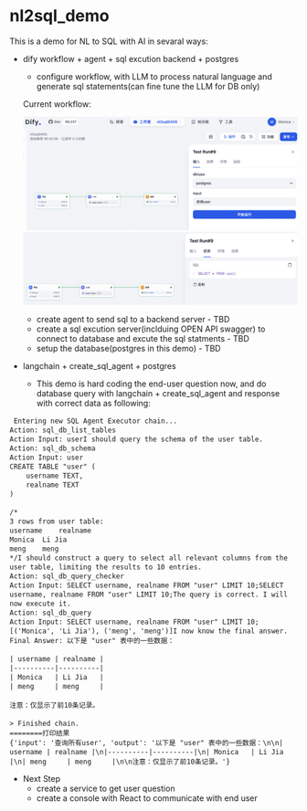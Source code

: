 # nl2sql_demo
This is a demo for NL to SQL with AI in sevaral ways:

- dify workflow + agent + sql excution backend + postgres
  - configure workflow, with LLM to process natural language and generate sql statements(can fine tune the LLM for DB only)


  Current workflow:

  ![workflow_input](./dify/images/workflow_input.png)
  ![workflow_result](./dify/images/workflow_result.png)
  
  - create agent to send sql to a backend server - TBD
  - create a sql excution server(inclduing OPEN API swagger) to connect to database and excute the sql statments - TBD
  - setup the database(postgres in this demo) - TBD

- langchain + create_sql_agent + postgres

  - This demo is hard coding the end-user question now, and do database query with langchain + create_sql_agent and response with correct data as following: 

```
 Entering new SQL Agent Executor chain...
Action: sql_db_list_tables
Action Input: userI should query the schema of the user table.
Action: sql_db_schema
Action Input: user
CREATE TABLE "user" (
	username TEXT, 
	realname TEXT
)

/*
3 rows from user table:
username	realname
Monica	Li Jia
meng	meng
*/I should construct a query to select all relevant columns from the user table, limiting the results to 10 entries.
Action: sql_db_query_checker
Action Input: SELECT username, realname FROM "user" LIMIT 10;SELECT username, realname FROM "user" LIMIT 10;The query is correct. I will now execute it.
Action: sql_db_query
Action Input: SELECT username, realname FROM "user" LIMIT 10;[('Monica', 'Li Jia'), ('meng', 'meng')]I now know the final answer.
Final Answer: 以下是 "user" 表中的一些数据：

| username | realname |
|----------|----------|
| Monica   | Li Jia   |
| meng     | meng     |

注意：仅显示了前10条记录。

> Finished chain.
========打印结果
{'input': '查询所有user', 'output': '以下是 "user" 表中的一些数据：\n\n| username | realname |\n|----------|----------|\n| Monica   | Li Jia   |\n| meng     | meng     |\n\n注意：仅显示了前10条记录。'}

```
  - Next Step
    - create a service to get user question
    - create a console with React to communicate with end user